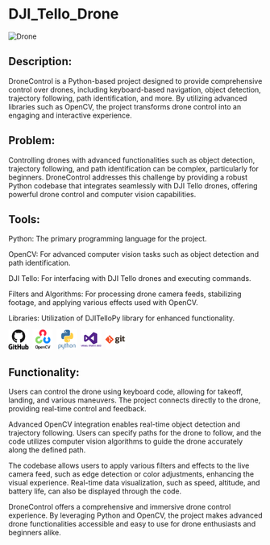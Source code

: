 # DJI_Tello_Drone
<img src="https://www.lacasadeldron.mx/wp-content/uploads/2018/09/Tello-01.jpg" title="Drone" alt="Drone" width="400" height="300"/>&nbsp;

## Description:

DroneControl is a Python-based project designed to provide comprehensive control over drones, including keyboard-based navigation, object detection, trajectory following, path identification, and more. By utilizing advanced libraries such as OpenCV, the project transforms drone control into an engaging and interactive experience.
## Problem:

Controlling drones with advanced functionalities such as object detection, trajectory following, and path identification can be complex, particularly for beginners. DroneControl addresses this challenge by providing a robust Python codebase that integrates seamlessly with DJI Tello drones, offering powerful drone control and computer vision capabilities.
## Tools:

  Python: The primary programming language for the project.
  
  OpenCV: For advanced computer vision tasks such as object detection and path identification.
  
  DJI Tello: For interfacing with DJI Tello drones and executing commands.
  
  Filters and Algorithms: For processing drone camera feeds, stabilizing footage, and applying various effects used with OpenCV.
  
  Libraries: Utilization of DJITelloPy library for enhanced functionality.
  
<div>
  <img src="https://github.com/devicons/devicon/blob/master/icons/github/github-original-wordmark.svg" title="Github" alt="Github" width="40" height="40"/>&nbsp;
  <img src="https://github.com/devicons/devicon/blob/master/icons/opencv/opencv-original-wordmark.svg" title="OPenCV" alt="OPenCv" width="40" height="40"/>&nbsp;
  <img src="https://github.com/devicons/devicon/blob/master/icons/python/python-original-wordmark.svg" title="Python" alt="Python" width="40" height="40"/>&nbsp;
  <img src="https://github.com/devicons/devicon/blob/master/icons/visualstudio/visualstudio-plain-wordmark.svg" title="VisualM" alt="VisualM" width="40" height="40"/>&nbsp;
  <img src="https://github.com/devicons/devicon/blob/master/icons/git/git-original-wordmark.svg" title="Git" **alt="Git" width="40" height="40"/>
</div>

## Functionality:

Users can control the drone using keyboard code, allowing for takeoff, landing, and various maneuvers. The project connects directly to the drone, providing real-time control and feedback.

Advanced OpenCV integration enables real-time object detection and trajectory following. Users can specify paths for the drone to follow, and the code utilizes computer vision algorithms to guide the drone accurately along the defined path.

The codebase allows users to apply various filters and effects to the live camera feed, such as edge detection or color adjustments, enhancing the visual experience. Real-time data visualization, such as speed, altitude, and battery life, can also be displayed through the code.

DroneControl offers a comprehensive and immersive drone control experience. By leveraging Python and OpenCV, the project makes advanced drone functionalities accessible and easy to use for drone enthusiasts and beginners alike.
